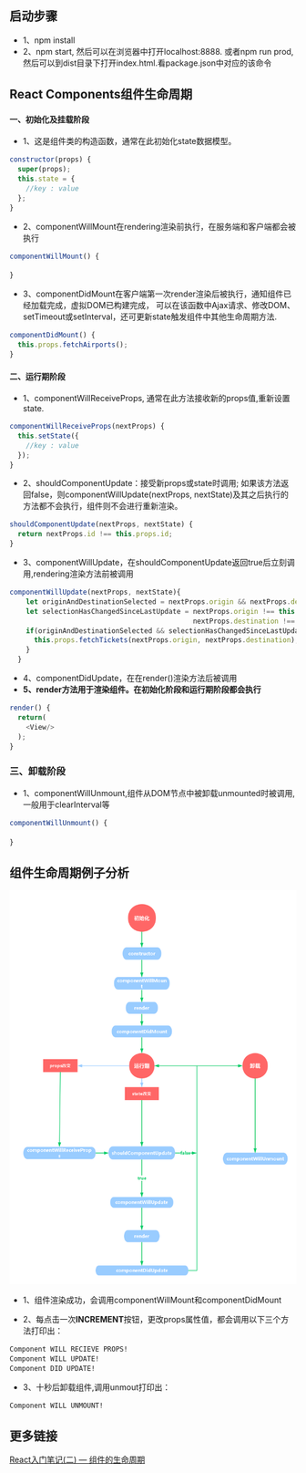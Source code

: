 ## 启动步骤
* 1、npm install
* 2、npm start, 然后可以在浏览器中打开localhost:8888.
或者npm run prod,然后可以到dist目录下打开index.html.看package.json中对应的该命令

## React Components组件生命周期

#### 一、初始化及挂载阶段
* 1、这是组件类的构造函数，通常在此初始化state数据模型。
```javascript
constructor(props) {
  super(props);
  this.state = {
    //key : value
  };
}
```
* 2、componentWillMount在rendering渲染前执行，在服务端和客户端都会被执行
```javascript
componentWillMount() {

}
```
* 3、componentDidMount在客户端第一次render渲染后被执行，通知组件已经加载完成，虚拟DOM已构建完成，
可以在该函数中Ajax请求、修改DOM、setTimeout或setInterval，还可更新state触发组件中其他生命周期方法.
```javascript
componentDidMount() {
  this.props.fetchAirports();
}
```
#### 二、运行期阶段
* 1、componentWillReceiveProps, 通常在此方法接收新的props值,重新设置state.
```javascript
componentWillReceiveProps(nextProps) {
  this.setState({
    //key : value
  });
}
```
* 2、shouldComponentUpdate：接受新props或state时调用; 如果该方法返回false，则componentWillUpdate(nextProps, nextState)及其之后执行的方法都不会执行，组件则不会进行重新渲染。
```javascript
shouldComponentUpdate(nextProps, nextState) {
  return nextProps.id !== this.props.id;
}
```
* 3、componentWillUpdate，在shouldComponentUpdate返回true后立刻调用,rendering渲染方法前被调用
```javascript
componentWillUpdate(nextProps, nextState){
    let originAndDestinationSelected = nextProps.origin && nextProps.destination;
    let selectionHasChangedSinceLastUpdate = nextProps.origin !== this.props.origin ||
                                             nextProps.destination !== this.props.destination;
    if(originAndDestinationSelected && selectionHasChangedSinceLastUpdate){
      this.props.fetchTickets(nextProps.origin, nextProps.destination);
    }
  }
```
* 4、componentDidUpdate，在在render()渲染方法后被调用
* **5、render方法用于渲染组件。在初始化阶段和运行期阶段都会执行**
```javascript
render() {
  return(
    <View/>
  );
}
```
### 三、卸载阶段
* 1、componentWillUnmount,组件从DOM节点中被卸载unmounted时被调用,一般用于clearInterval等
 ```javascript
 componentWillUnmount() {

 }
 ```

## 组件生命周期例子分析
![组件生命周期](../images/lifecycle.png)

* 1、组件渲染成功，会调用componentWillMount和componentDidMount

* 2、每点击一次**INCREMENT**按钮，更改props属性值，都会调用以下三个方法打印出：
```bash
Component WILL RECIEVE PROPS!
Component WILL UPDATE!
Component DID UPDATE!
```
* 3、十秒后卸载组件,调用unmout打印出：
```bash
Component WILL UNMOUNT!
```

## 更多链接
[React入门笔记(二) — 组件的生命周期](http://blog.csdn.net/mqy1023/article/details/51571320)
